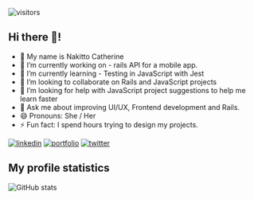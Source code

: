 ![visitors](https://visitor-badge.glitch.me/badge?page_id=Cathella.visitor-badge)

## Hi there 👋! 
- 👧 My name is Nakitto Catherine
- 🔭 I’m currently working on - rails API for a mobile app.
- 🌱 I’m currently learning - Testing in JavaScript with Jest
- 👯 I’m looking to collaborate on Rails and JavaScript projects
- 🤔 I’m looking for help with JavaScript project suggestions to help me learn faster
- 💬 Ask me about improving UI/UX, Frontend development and Rails.
- 😄 Pronouns: She / Her
- ⚡ Fun fact: I spend hours trying to design my projects.

[![linkedin](https://img.shields.io/badge/linkedin-0A66C2?style=for-the-badge&logo=linkedin&logoColor=white)](https://linkedin.com/in/nakitto-catherine-2020) [![portfolio](https://img.shields.io/badge/my_portfolio-ffc01d?style=for-the-badge&logo=ko-fi&logoColor=black)](https://cathella.github.io/my-portfolio/) [![twitter](https://img.shields.io/badge/twitter-1DA1F2?style=for-the-badge&logo=twitter&logoColor=white)](https://twitter.com/cathella9)

## My profile statistics
![GitHub stats](https://github-readme-stats.vercel.app/api?username=Cathella&show_icons=true&theme=tokyonight)
